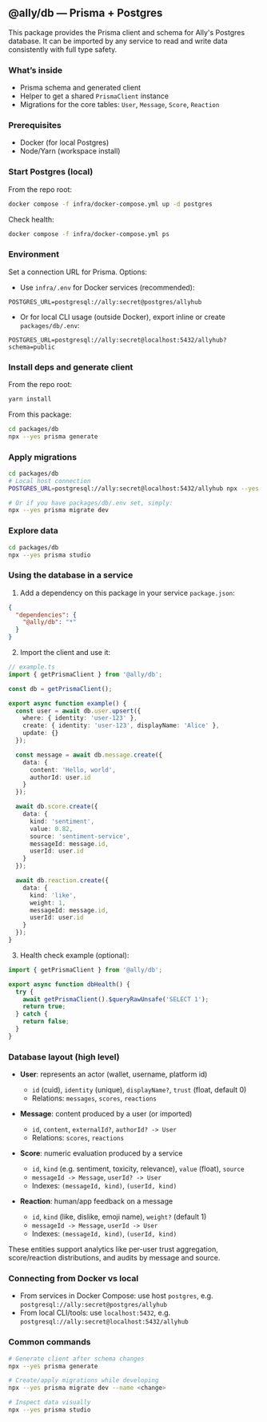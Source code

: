 ## @ally/db — Prisma + Postgres

This package provides the Prisma client and schema for Ally's Postgres database. It can be imported by any service to read and write data consistently with full type safety.

### What’s inside
- Prisma schema and generated client
- Helper to get a shared `PrismaClient` instance
- Migrations for the core tables: `User`, `Message`, `Score`, `Reaction`

### Prerequisites
- Docker (for local Postgres)
- Node/Yarn (workspace install)

### Start Postgres (local)
From the repo root:
```bash
docker compose -f infra/docker-compose.yml up -d postgres
```

Check health:
```bash
docker compose -f infra/docker-compose.yml ps
```

### Environment
Set a connection URL for Prisma. Options:
- Use `infra/.env` for Docker services (recommended):
```
POSTGRES_URL=postgresql://ally:secret@postgres/allyhub
```
- Or for local CLI usage (outside Docker), export inline or create `packages/db/.env`:
```
POSTGRES_URL=postgresql://ally:secret@localhost:5432/allyhub?schema=public
```

### Install deps and generate client
From the repo root:
```bash
yarn install
```
From this package:
```bash
cd packages/db
npx --yes prisma generate
```

### Apply migrations
```bash
cd packages/db
# Local host connection
POSTGRES_URL=postgresql://ally:secret@localhost:5432/allyhub npx --yes prisma migrate dev --name init

# Or if you have packages/db/.env set, simply:
npx --yes prisma migrate dev
```

### Explore data
```bash
cd packages/db
npx --yes prisma studio
```

### Using the database in a service
1) Add a dependency on this package in your service `package.json`:
```json
{
  "dependencies": {
    "@ally/db": "*"
  }
}
```

2) Import the client and use it:
```ts
// example.ts
import { getPrismaClient } from '@ally/db';

const db = getPrismaClient();

export async function example() {
  const user = await db.user.upsert({
    where: { identity: 'user-123' },
    create: { identity: 'user-123', displayName: 'Alice' },
    update: {}
  });

  const message = await db.message.create({
    data: {
      content: 'Hello, world',
      authorId: user.id
    }
  });

  await db.score.create({
    data: {
      kind: 'sentiment',
      value: 0.82,
      source: 'sentiment-service',
      messageId: message.id,
      userId: user.id
    }
  });

  await db.reaction.create({
    data: {
      kind: 'like',
      weight: 1,
      messageId: message.id,
      userId: user.id
    }
  });
}
```

3) Health check example (optional):
```ts
import { getPrismaClient } from '@ally/db';

export async function dbHealth() {
  try {
    await getPrismaClient().$queryRawUnsafe('SELECT 1');
    return true;
  } catch {
    return false;
  }
}
```

### Database layout (high level)
- **User**: represents an actor (wallet, username, platform id)
  - `id` (cuid), `identity` (unique), `displayName?`, `trust` (float, default 0)
  - Relations: `messages`, `scores`, `reactions`

- **Message**: content produced by a user (or imported)
  - `id`, `content`, `externalId?`, `authorId? -> User`
  - Relations: `scores`, `reactions`

- **Score**: numeric evaluation produced by a service
  - `id`, `kind` (e.g. sentiment, toxicity, relevance), `value` (float), `source`
  - `messageId -> Message`, `userId? -> User`
  - Indexes: `(messageId, kind)`, `(userId, kind)`

- **Reaction**: human/app feedback on a message
  - `id`, `kind` (like, dislike, emoji name), `weight?` (default 1)
  - `messageId -> Message`, `userId -> User`
  - Indexes: `(messageId, kind)`, `(userId, kind)`

These entities support analytics like per-user trust aggregation, score/reaction distributions, and audits by message and source.

### Connecting from Docker vs local
- From services in Docker Compose: use host `postgres`, e.g. `postgresql://ally:secret@postgres/allyhub`
- From local CLI/tools: use `localhost:5432`, e.g. `postgresql://ally:secret@localhost:5432/allyhub`

### Common commands
```bash
# Generate client after schema changes
npx --yes prisma generate

# Create/apply migrations while developing
npx --yes prisma migrate dev --name <change>

# Inspect data visually
npx --yes prisma studio
```


